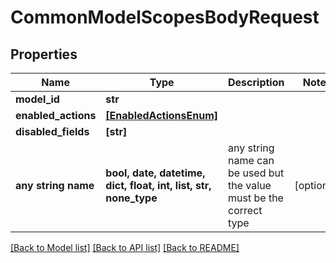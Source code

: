 # CommonModelScopesBodyRequest


## Properties
Name | Type | Description | Notes
------------ | ------------- | ------------- | -------------
**model_id** | **str** |  | 
**enabled_actions** | [**[EnabledActionsEnum]**](EnabledActionsEnum.md) |  | 
**disabled_fields** | **[str]** |  | 
**any string name** | **bool, date, datetime, dict, float, int, list, str, none_type** | any string name can be used but the value must be the correct type | [optional]

[[Back to Model list]](../README.md#documentation-for-models) [[Back to API list]](../README.md#documentation-for-api-endpoints) [[Back to README]](../README.md)


